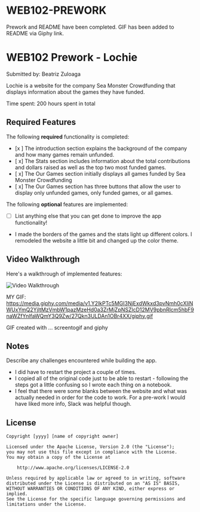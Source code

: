 # WEB102-PREWORK
Prework and README have been completed. GIF has been added to README via Giphy link. 
# WEB102 Prework - Lochie

Submitted by: Beatriz Zuloaga

Lochie is a website for the company Sea Monster Crowdfunding that displays information about the games they have funded.

Time spent: 200 hours spent in total

## Required Features

The following **required** functionality is completed:

* [x ] The introduction section explains the background of the company and how many games remain unfunded.
* [ x] The Stats section includes information about the total contributions and dollars raised as well as the top two most funded games.
* [ x] The Our Games section initially displays all games funded by Sea Monster Crowdfunding
* [ x] The Our Games section has three buttons that allow the user to display only unfunded games, only funded games, or all games.

The following **optional** features are implemented:

* [ ] List anything else that you can get done to improve the app functionality!

* I made the borders of the games and the stats light up different colors. I remodeled the website a little bit and changed up the color theme. 

## Video Walkthrough

Here's a walkthrough of implemented features:

<img src='http://i.imgur.com/link/to/your/gif/file.gif' title='Video Walkthrough' width='' alt='Video Walkthrough' />

MY GIF: https://media.giphy.com/media/v1.Y2lkPTc5MGI3NjExdWkxd3pvNmh0cXliNWUxYmQ2YjltMzVmbW1pazMzeHd0a3ZrMjZpNSZlcD12MV9pbnRlcm5hbF9naWZfYnlfaWQmY3Q9Zw/27Qkn3ULDAn1OBr4XX/giphy.gif

<!-- Replace this with whatever GIF tool you used! -->
GIF created with ...  screentogif and giphy
<!-- Recommended tools:
[Kap](https://getkap.co/) for macOS
[ScreenToGif](https://www.screentogif.com/) for Windows
[peek](https://github.com/phw/peek) for Linux. -->

## Notes

Describe any challenges encountered while building the app.

* I did have to restart the project a couple of times. 
* I copied all of the original code just to be able to restart - following the steps got a little confusing so I wrote each thing on a notebook. 
* I feel that there were some blanks between the website and what was actually needed in order for the code to work. For a pre-work I would have liked more info, Slack was helpful though. 

## License

    Copyright [yyyy] [name of copyright owner]

    Licensed under the Apache License, Version 2.0 (the "License");
    you may not use this file except in compliance with the License.
    You may obtain a copy of the License at

        http://www.apache.org/licenses/LICENSE-2.0

    Unless required by applicable law or agreed to in writing, software
    distributed under the License is distributed on an "AS IS" BASIS,
    WITHOUT WARRANTIES OR CONDITIONS OF ANY KIND, either express or implied.
    See the License for the specific language governing permissions and
    limitations under the License.
